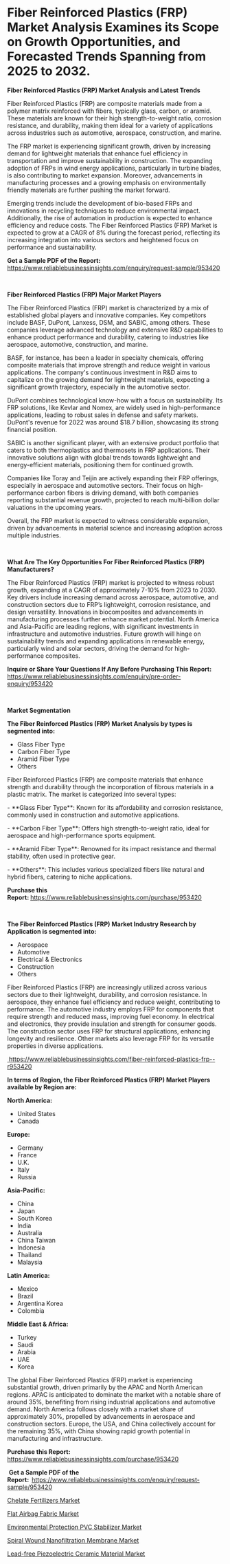 <p><h1>Fiber Reinforced Plastics (FRP) Market Analysis Examines its Scope on Growth Opportunities, and Forecasted Trends Spanning from 2025 to 2032.</h1></p><p><strong>Fiber Reinforced Plastics (FRP) Market Analysis and Latest Trends</strong></p>
<p><p>Fiber Reinforced Plastics (FRP) are composite materials made from a polymer matrix reinforced with fibers, typically glass, carbon, or aramid. These materials are known for their high strength-to-weight ratio, corrosion resistance, and durability, making them ideal for a variety of applications across industries such as automotive, aerospace, construction, and marine.</p><p>The FRP market is experiencing significant growth, driven by increasing demand for lightweight materials that enhance fuel efficiency in transportation and improve sustainability in construction. The expanding adoption of FRPs in wind energy applications, particularly in turbine blades, is also contributing to market expansion. Moreover, advancements in manufacturing processes and a growing emphasis on environmentally friendly materials are further pushing the market forward.</p><p>Emerging trends include the development of bio-based FRPs and innovations in recycling techniques to reduce environmental impact. Additionally, the rise of automation in production is expected to enhance efficiency and reduce costs. The Fiber Reinforced Plastics (FRP) Market is expected to grow at a CAGR of 8% during the forecast period, reflecting its increasing integration into various sectors and heightened focus on performance and sustainability.</p></p>
<p><strong>Get a Sample PDF of the Report:&nbsp;</strong> <a href="https://www.reliablebusinessinsights.com/enquiry/request-sample/953420?utm_campaign=112&utm_medium=2&utm_source=Github&utm_content=ia&utm_term=02042025&utm_id=fiber-reinforced-plastics-frp">https://www.reliablebusinessinsights.com/enquiry/request-sample/953420</a></p>
<p>&nbsp;</p>
<p><strong>Fiber Reinforced Plastics (FRP) Major Market Players</strong></p>
<p><p>The Fiber Reinforced Plastics (FRP) market is characterized by a mix of established global players and innovative companies. Key competitors include BASF, DuPont, Lanxess, DSM, and SABIC, among others. These companies leverage advanced technology and extensive R&D capabilities to enhance product performance and durability, catering to industries like aerospace, automotive, construction, and marine.</p><p>BASF, for instance, has been a leader in specialty chemicals, offering composite materials that improve strength and reduce weight in various applications. The company's continuous investment in R&D aims to capitalize on the growing demand for lightweight materials, expecting a significant growth trajectory, especially in the automotive sector.</p><p>DuPont combines technological know-how with a focus on sustainability. Its FRP solutions, like Kevlar and Nomex, are widely used in high-performance applications, leading to robust sales in defense and safety markets. DuPont's revenue for 2022 was around $18.7 billion, showcasing its strong financial position.</p><p>SABIC is another significant player, with an extensive product portfolio that caters to both thermoplastics and thermosets in FRP applications. Their innovative solutions align with global trends towards lightweight and energy-efficient materials, positioning them for continued growth.</p><p>Companies like Toray and Teijin are actively expanding their FRP offerings, especially in aerospace and automotive sectors. Their focus on high-performance carbon fibers is driving demand, with both companies reporting substantial revenue growth, projected to reach multi-billion dollar valuations in the upcoming years.</p><p>Overall, the FRP market is expected to witness considerable expansion, driven by advancements in material science and increasing adoption across multiple industries.</p></p>
<p>&nbsp;</p>
<p><strong>What Are The Key Opportunities For Fiber Reinforced Plastics (FRP) Manufacturers?</strong></p>
<p><p>The Fiber Reinforced Plastics (FRP) market is projected to witness robust growth, expanding at a CAGR of approximately 7-10% from 2023 to 2030. Key drivers include increasing demand across aerospace, automotive, and construction sectors due to FRP’s lightweight, corrosion resistance, and design versatility. Innovations in biocomposites and advancements in manufacturing processes further enhance market potential. North America and Asia-Pacific are leading regions, with significant investments in infrastructure and automotive industries. Future growth will hinge on sustainability trends and expanding applications in renewable energy, particularly wind and solar sectors, driving the demand for high-performance composites.</p></p>
<p><strong>Inquire or Share Your Questions If Any Before Purchasing This Report:</strong> <a href="https://www.reliablebusinessinsights.com/enquiry/pre-order-enquiry/953420?utm_campaign=112&utm_medium=2&utm_source=Github&utm_content=ia&utm_term=02042025&utm_id=fiber-reinforced-plastics-frp">https://www.reliablebusinessinsights.com/enquiry/pre-order-enquiry/953420</a></p>
<p>&nbsp;</p>
<p><strong>Market Segmentation</strong></p>
<p><strong>The Fiber Reinforced Plastics (FRP) Market Analysis by types is segmented into:</strong></p>
<p><ul><li>Glass Fiber Type</li><li>Carbon Fiber Type</li><li>Aramid Fiber Type</li><li>Others</li></ul></p>
<p><p>Fiber Reinforced Plastics (FRP) are composite materials that enhance strength and durability through the incorporation of fibrous materials in a plastic matrix. The market is categorized into several types: </p><p>- **Glass Fiber Type**: Known for its affordability and corrosion resistance, commonly used in construction and automotive applications.</p><p>- **Carbon Fiber Type**: Offers high strength-to-weight ratio, ideal for aerospace and high-performance sports equipment.</p><p>- **Aramid Fiber Type**: Renowned for its impact resistance and thermal stability, often used in protective gear.</p><p>- **Others**: This includes various specialized fibers like natural and hybrid fibers, catering to niche applications.</p></p>
<p><strong>Purchase this Report:&nbsp;</strong><a href="https://www.reliablebusinessinsights.com/purchase/953420?utm_campaign=112&utm_medium=2&utm_source=Github&utm_content=ia&utm_term=02042025&utm_id=fiber-reinforced-plastics-frp">https://www.reliablebusinessinsights.com/purchase/953420</a></p>
<p>&nbsp;</p>
<p><strong>The Fiber Reinforced Plastics (FRP) Market Industry Research by Application is segmented into:</strong></p>
<p><ul><li>Aerospace</li><li>Automotive</li><li>Electrical & Electronics</li><li>Construction</li><li>Others</li></ul></p>
<p><p>Fiber Reinforced Plastics (FRP) are increasingly utilized across various sectors due to their lightweight, durability, and corrosion resistance. In aerospace, they enhance fuel efficiency and reduce weight, contributing to performance. The automotive industry employs FRP for components that require strength and reduced mass, improving fuel economy. In electrical and electronics, they provide insulation and strength for consumer goods. The construction sector uses FRP for structural applications, enhancing longevity and resilience. Other markets also leverage FRP for its versatile properties in diverse applications.</p></p>
<p><a href="https://www.reliablebusinessinsights.com/fiber-reinforced-plastics-frp--r953420?utm_campaign=112&utm_medium=2&utm_source=Github&utm_content=ia&utm_term=02042025&utm_id=fiber-reinforced-plastics-frp">&nbsp;https://www.reliablebusinessinsights.com/fiber-reinforced-plastics-frp--r953420</a></p>
<p><strong>In terms of Region, the Fiber Reinforced Plastics (FRP) Market Players available by Region are:</strong></p>
<p>
    <p> <strong> North America: </strong>
        <ul>
            <li>United States</li>
            <li>Canada</li>
        </ul>
        </p> 
    <p> <strong> Europe: </strong>
        <ul>
            <li>Germany</li>
            <li>France</li>
            <li>U.K.</li>
            <li>Italy</li>
            <li>Russia</li>
        </ul>
        </p> 
    <p> <strong> Asia-Pacific: </strong>
        <ul>
            <li>China</li>
            <li>Japan</li>
            <li>South Korea</li>
            <li>India</li>
            <li>Australia</li>
            <li>China Taiwan</li>
            <li>Indonesia</li>
            <li>Thailand</li>
            <li>Malaysia</li>
        </ul>
        </p> 
    <p> <strong> Latin America: </strong>
        <ul>
            <li>Mexico</li>
            <li>Brazil</li>
            <li>Argentina Korea</li>
            <li>Colombia</li>
        </ul>
        </p> 
    <p> <strong> Middle East & Africa: </strong>
        <ul>
            <li>Turkey</li>
            <li>Saudi</li>
            <li>Arabia</li>
            <li>UAE</li>
            <li>Korea</li>
        </ul>
    </p>
    </p>
<p><p>The global Fiber Reinforced Plastics (FRP) market is experiencing substantial growth, driven primarily by the APAC and North American regions. APAC is anticipated to dominate the market with a notable share of around 35%, benefiting from rising industrial applications and automotive demand. North America follows closely with a market share of approximately 30%, propelled by advancements in aerospace and construction sectors. Europe, the USA, and China collectively account for the remaining 35%, with China showing rapid growth potential in manufacturing and infrastructure.</p></p>
<p><strong>Purchase this Report: </strong><a href="https://www.reliablebusinessinsights.com/purchase/953420?utm_campaign=112&utm_medium=2&utm_source=Github&utm_content=ia&utm_term=02042025&utm_id=fiber-reinforced-plastics-frp">https://www.reliablebusinessinsights.com/purchase/953420</a></p>
<p>&nbsp;<strong>Get a Sample PDF of the Report:&nbsp;&nbsp;</strong><a href="https://www.reliablebusinessinsights.com/enquiry/request-sample/953420?utm_campaign=112&utm_medium=2&utm_source=Github&utm_content=ia&utm_term=02042025&utm_id=fiber-reinforced-plastics-frp">https://www.reliablebusinessinsights.com/enquiry/request-sample/953420</a></p>
<p><strong></strong></p>
<p><p><a href="https://github.com/laveeasaadrh/Market-Research-Report-List-1/blob/main/chelate-fertilizers-market.md?utm_campaign=112&utm_medium=2&utm_source=Github&utm_content=ia&utm_term=02042025&utm_id=fiber-reinforced-plastics-frp">Chelate Fertilizers Market</a></p><p><a href="https://github.com/blauetrelawz/Market-Research-Report-List-1/blob/main/flat-airbag-fabric-market.md?utm_campaign=112&utm_medium=2&utm_source=Github&utm_content=ia&utm_term=02042025&utm_id=fiber-reinforced-plastics-frp">Flat Airbag Fabric Market</a></p><p><a href="https://github.com/bichukapac/Market-Research-Report-List-1/blob/main/environmental-protection-pvc-stabilizer-market.md?utm_campaign=112&utm_medium=2&utm_source=Github&utm_content=ia&utm_term=02042025&utm_id=fiber-reinforced-plastics-frp">Environmental Protection PVC Stabilizer Market</a></p><p><a href="https://github.com/swaftaenglem/Market-Research-Report-List-1/blob/main/spiral-wound-nanofiltration-membrane-market.md?utm_campaign=112&utm_medium=2&utm_source=Github&utm_content=ia&utm_term=02042025&utm_id=fiber-reinforced-plastics-frp">Spiral Wound Nanofiltration Membrane Market</a></p><p><a href="https://github.com/gassmkalay/Market-Research-Report-List-1/blob/main/lead-free-piezoelectric-ceramic-material-market.md?utm_campaign=112&utm_medium=2&utm_source=Github&utm_content=ia&utm_term=02042025&utm_id=fiber-reinforced-plastics-frp">Lead-free Piezoelectric Ceramic Material Market</a></p></p>
